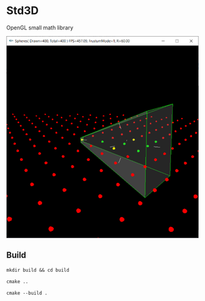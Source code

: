 # Std3D

OpenGL small math library


<div align="left" width="540" height="540">
  <img src="/imgs/frustum-1.png">
</div>


## Build

```
mkdir build && cd build
```

```
cmake ..
```

```
cmake --build .
```
